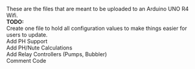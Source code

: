 These are the files that are meant to be uploaded to an Arduino UNO R4 Wifi. 
<br><b>TODO:</b><br/>
Create one file to hold all configuration values to make things easier for users to update.
<br/>Add PH Support
<br/>Add PH/Nute Calculations
<br/>Add Relay Controllers (Pumps, Bubbler)
<br/>Comment Code
